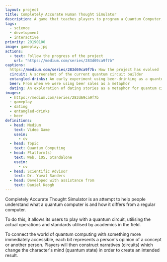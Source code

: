 ```yaml
---
layout: project
title: Completely Accurate Human Thought Simulator
description: A game that teaches players to program a Quantum Computer, by having them tell stories about the inner lives of others.
tags:
  - science
  - development
  - interactive
priority: 20190100
image: gameplay.jpg
actions:
  - text: Follow the progress of the project
    url: "https://medium.com/series/283d69ca9f7b"
captions:
  https://medium.com/series/283d69ca9f7b: How the project has evolved
  circuit: A screenshot of the current quantum circuit builder
  entangled-drinks: An early experiment using beer-drinking as a quantum computing metaphor
  beer: From when we were using beer sales as a metaphor
  dating: An exploration of dating stories as a metaphor for quantum circuits
images:
  - https://medium.com/series/283d69ca9f7b
  - gameplay
  - dating
  - entangled-drinks
  - beer
definitions:
  - head: Medium
    text: Video Game
    usein:
      - cv
  - head: Topic
    text: Quantum Computing
  - head: Platform(s)
    text: Web, iOS, Standalone
    usein:
      - cv
  - head: Scientific Advisor
    text: Dr. Yuval Sanders
  - head: Developed with assistance from
    text: Daniel Keogh
---
```

Completely Accurate Thought Simulator is an attempt to help people understand what a quantum computer is and how it differs from a regular computer.

To do this, it allows its users to play with a quantum circuit, utilising the actual operations and standards utilised by academics in the field.

To connect the world of quantum computing with something more immediately accessible, each bit represents a person's opinion of a concept or another person. Players will then construct narratives (circuits) which change the character's mind (quantum state) in order to create an intended result.
